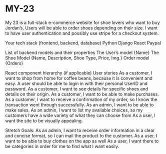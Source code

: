 # MY-23


My 23 is a full-stack e-commerce website for shoe lovers who want to buy Jordan’s. Users will be able to order shoes depending on their size. I want to have user authentication and possibly use stripe for a checkout system.

Your tech stack (frontend, backend, database)
Python
Django
React
Paypal 

List of backend models and their properties
The User’s model {Name}
The Shoe Model {Name, Description, Shoe Type, Price, Img.}
Order model {Orders}

React component hierarchy (if applicable)
User stories
As a customer, I want to shop from home for coffee beans, because it is convenient and easy.
A user should be able to login in with their personal UserID and password.
As a customer, I want to see details for specific shoes and details on their origin.
As a customer, I want to be able to make purchases.
As a customer, I want to receive a confirmation of my order, so I know the transaction went through successfully.
As an admin, I want to be able to make sales.
As an admin, I want to list my available choices, so my customers have a wide variety of what they can choose from
As a user, I want the site to be visually appealing.

Stretch Goals:
As an admin, I want to receive order information in a clear and concise format, so I can mail the product to the customer.
As a user, I want to be able to buy clothes on the app as well
As a user, I want there to be categories in order for me to find what I want easily.
